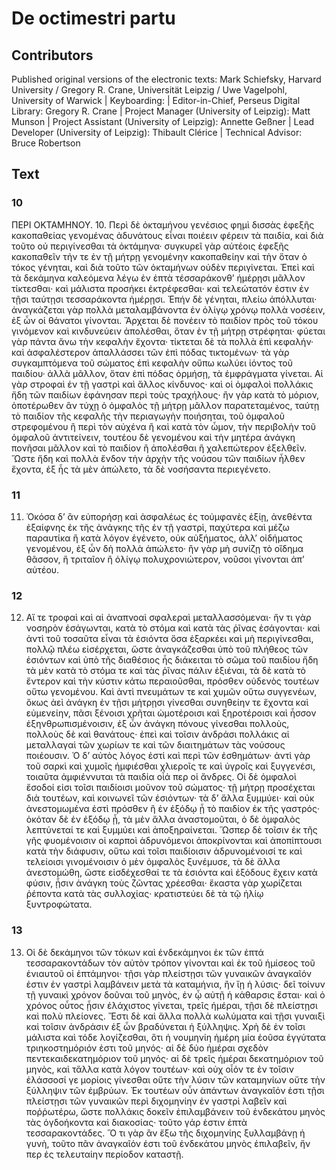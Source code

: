 # De octimestri partu  

## Contributors  
Published original versions of the electronic texts: Mark Schiefsky, Harvard University / Gregory R. Crane, Universität Leipzig / Uwe Vagelpohl, University of Warwick | Keyboarding:  | Editor-in-Chief, Perseus Digital Library: Gregory R. Crane | Project Manager (University of Leipzig): Matt Munson | Project Assistant (University of Leipzig): Annette Geßner | Lead Developer (University of Leipzig): Thibault Clérice | Technical Advisor: Bruce Robertson  

## Text  
### 10  
ΠΕΡΙ ΟΚΤΑΜΗΝΟΥ. 10. Περὶ δὲ ὀκταμήνου γενέσιος φημὶ δισσὰς ἐφεξῆς κακοπαθείας γενομένας ἀδυνάτους εἶναι ποιέειν φέρειν τὰ παιδία, καὶ διὰ τοῦτο οὐ περιγίνεσθαι τὰ ὀκτάμηνα· συγκυρεῖ γὰρ αὐτέοις ἐφεξῆς κακοπαθεῖν τήν τε ἐν τῇ μήτρῃ γενομένην κακοπαθείην καὶ τὴν ὅταν ὁ τόκος γένηται, καὶ διὰ τοῦτο τῶν ὀκταμήνων οὐδὲν περιγίνεται. Ἐπεὶ καὶ τὰ δεκάμηνα καλεόμενα λέγω ἐν ἑπτὰ τέσσαράκονθ’ ἡμέρῃσι μᾶλλον τίκτεσθαι· καὶ μάλιστα προσήκει ἐκτρέφεσθαι· καὶ τελεώτατόν ἐστιν ἐν τῇσι ταύτῃσι τεσσαράκοντα ἡμέρῃσι. Ἐπήν δὲ γένηται, πλείω ἀπόλλυται· ἀναγκάζεται γὰρ πολλὰ μεταλαμβάνοντα ἐν ὀλίγῳ χρόνῳ πολλὰ νοσέειν, ἐξ ὧν οἱ θάνατοι γίνονται. Ἄρχεται δὲ πονέειν τὸ παιδίον πρὸς τοῦ τόκου γινόμενον καὶ κινδυνεύειν ἀπολέσθαι, ὅταν ἐν τῇ μήτρῃ στρέφηται· φύεται γὰρ πάντα ἄνω τὴν κεφαλὴν ἔχοντα· τίκτεται δὲ τὰ πολλὰ ἐπὶ κεφαλήν· καὶ ἀσφαλέστερον ἀπαλλάσσει τῶν ἐπὶ πόδας τικτομένων· τὰ γὰρ συγκαμπτόμενα τοῦ σώματος ἐπὶ κεφαλὴν οὔπω κωλύει ἰόντος τοῦ παιδίου· ἀλλὰ μᾶλλον, ὅταν ἐπὶ πόδας ὁρμήσῃ, τὰ ἐμφράγματα γίνεται. Αἱ γὰρ στροφαὶ ἐν τῇ γαστρὶ καὶ ἄλλος κίνδυνος· καὶ οἱ ὀμφαλοὶ πολλάκις ἤδη τῶν παιδίων ἐφάνησαν περὶ τοὺς τραχήλους· ἢν γὰρ κατὰ τὸ μόριον, ὁποτέρωθεν ἂν τύχῃ ὁ ὀμφαλὸς τῇ μήτρῃ μᾶλλον παρατεταμένος, ταύτῃ τὸ παιδίον τῆς κεφαλῆς τὴν περιαγωγὴν ποιήσηται, τοῦ ὀμφαλοῦ στρεφομένου ἢ περὶ τὸν αὐχένα ἢ καὶ κατὰ τὸν ὦμον, τὴν περιβολὴν τοῦ ὀμφαλοῦ ἀντιτείνειν, τουτέου δὲ γενομένου καὶ τὴν μητέρα ἀνάγκη πονῆσαι μᾶλλον καὶ τὸ παιδίον ἢ ἀπολέσθαι ἢ χαλεπώτερον ἐξελθεῖν. Ὥστε ἤδη καὶ πολλὰ ἔνδον τὴν ἀρχὴν τῆς νούσου τῶν παιδίων ἦλθεν ἔχοντα, ἐξ ἧς τὰ μὲν ἀπώλετο, τὰ δὲ νοσήσαντα περιεγένετο.  
### 11  
11. Ὁκόσα δ’ ἂν εὐπορήσῃ καὶ ἀσφαλέως ἐς τοὐμφανὲς ἐξίῃ, ἀνεθέντα ἐξαίφνης ἐκ τῆς ἀνάγκης τῆς ἐν τῇ γαστρὶ, παχύτερα καὶ μέζω παραυτίκα ἢ κατὰ λόγον ἐγένετο, οὐκ αὐξήματος, ἀλλ’ οἰδήματος γενομένου, ἐξ ὧν δὴ πολλὰ ἀπώλετο· ἢν γὰρ μὴ συνίζῃ τὸ οἴδημα θᾶσσον, ἢ τριταῖον ἢ ὀλίγῳ πολυχρονιώτερον, νοῦσοι γίνονται ἀπ’ αὐτέου.  
### 12  
12. Αἵ τε τροφαὶ καὶ αἱ ἀναπνοαὶ σφαλεραὶ μεταλλασσόμεναι· ἤν τι γὰρ νοσηρὸν ἐσάγωνται, κατὰ τὸ στόμα καὶ κατὰ τὰς ῥῖνας ἐσάγονται· καὶ ἀντὶ τοῦ τοσαῦτα εἶναι τὰ ἐσιόντα ὅσα ἐξαρκέει καὶ μὴ περιγίνεσθαι, πολλῷ πλέω εἰσέρχεται, ὥστε ἀναγκάζεσθαι ὑπὸ τοῦ πλήθεος τῶν ἐσιόντων καὶ ὑπὸ τῆς διαθέσιος ἧς διάκειται τὸ σῶμα τοῦ παιδίου ἤδη τὰ μὲν κατὰ τὸ στόμα τε καὶ τὰς ῥῖνας πάλιν ἐξιέναι, τὰ δὲ κατὰ τὸ ἔντερον καὶ τὴν κύστιν κάτω περαιοῦσθαι, πρόσθεν οὐδενὸς τουτέων οὕτω γενομένου. Καὶ ἀντὶ πνευμάτων τε καὶ χυμῶν οὕτω συγγενέων, ὅκως ἀεὶ ἀνάγκη ἐν τῇσι μήτρῃσι γίνεσθαι συνηθείην τε ἔχοντα καὶ εὐμενείην, πᾶσι ξένοισι χρῆται ὠμοτέροισι καὶ ξηροτέροισι καὶ ἧσσον ἐξηνθρωπισμένοισιν, ἐξ ὧν ἀνάγκη πόνους γίνεσθαι πολλοὺς, πολλοὺς δὲ καὶ θανάτους· ἐπεὶ καὶ τοῖσιν ἀνδράσι πολλάκις αἱ μεταλλαγαὶ τῶν χωρίων τε καὶ τῶν διαιτημάτων τὰς νούσους ποιέουσιν. Ὁ δ’ αὐτὸς λόγος ἐστὶ καὶ περὶ τῶν ἐσθημάτων· ἀντὶ γὰρ τοῦ σαρκὶ καὶ χυμοῖς ἠμφιέσθαι χλιεροῖς τε καὶ ὑγροῖς καὶ ξυγγενέσι, τοιαῦτα ἀμφιέννυται τὰ παιδία οἷά περ οἱ ἄνδρες. Οἱ δὲ ὀμφαλοὶ ἔσοδοί εἰσι τοῖσι παιδίοισι μοῦνον τοῦ σώματος· τῇ μήτρῃ προσέχεται διὰ τουτέων, καὶ κοινωνεῖ τῶν ἐσιόντων· τὰ δ’ ἄλλα ξυμμύει· καὶ οὐκ ἀνεστομωμένα ἐστὶ πρόσθεν ἢ ἐν ἐξόδῳ ᾖ τὸ παιδίον ἐκ τῆς γαστρός· ὁκόταν δὲ ἐν ἐξόδῳ ᾖ, τὰ μὲν ἄλλα ἀναστομοῦται, ὁ δὲ ὀμφαλὸς λεπτύνεταί τε καὶ ξυμμύει καὶ ἀποξηραίνεται. Ὥσπερ δὲ τοῖσιν ἐκ τῆς γῆς φυομένοισιν οἱ καρποὶ ἁδρυνόμενοι ἀποκρίνονται καὶ ἀποπίπτουσι κατὰ τὴν διάφυσιν, οὕτω καὶ τοῖσι παιδίοισιν ἁδρυνομένοισί τε καὶ τελείοισι γινομένοισιν ὁ μὲν ὀμφαλὸς ξυνέμυσε, τὰ δὲ ἄλλα ἀνεστομώθη, ὥστε εἰσδέχεσθαί τε τὰ ἐσιόντα καὶ ἐξόδους ἔχειν κατὰ φύσιν, ᾗσιν ἀνάγκη τοὺς ζῶντας χρέεσθαι· ἕκαστα γὰρ χωρίζεται ῥέποντα κατὰ τὰς συλλοχίας· κρατιστεύει δὲ τὰ τῷ ἡλίῳ ξυντροφώτατα.  
### 13  
13. Οἱ δὲ δεκάμηνοι τῶν τόκων καὶ ἑνδεκάμηνοι ἐκ τῶν ἑπτά τεσσαρακοντάδων τὸν αὐτὸν τρόπον γίνονται καὶ ἐκ τοῦ ἡμίσεος τοῦ ἐνιαυτοῦ οἱ ἑπτάμηνοι· τῇσι γὰρ πλείστῃσι τῶν γυναικῶν ἀναγκαῖόν ἐστιν ἐν γαστρὶ λαμβάνειν μετὰ τὰ καταμήνια, ἢν ἴῃ ἡ λύσις· δεῖ τοίνυν τῇ γυναικὶ χρόνον δοῦναι τοῦ μηνὸς, ἐν ᾧ αὐτῇ ἡ κάθαρσις ἔσται· καὶ ὁ χρόνος οὗτος ᾗσιν ἐλάχιστος γίνεται, τρεῖς ἡμέραι, τῇσι δὲ πλείστῃσι καὶ πολὺ πλείονες. Ἔστι δὲ καὶ ἄλλα πολλὰ κωλύματα καὶ τῇσι γυναιξὶ καὶ τοῖσιν ἀνδράσιν ἐξ ὧν βραδύνεται ἡ ξύλληψις. Χρὴ δὲ ἐν τοῖσι μάλιστα καὶ τόδε λογίζεσθαι, ὅτι ἡ νουμηνίη ἡμέρη μία ἐοῦσα ἐγγύτατα τριηκοστημόριόν ἐστι τοῦ μηνός· αἱ δὲ δύο ἡμέραι σχεδὸν πεντεκαιδεκατημόριον τοῦ μηνός· αἱ δὲ τρεῖς ἡμέραι δεκατημόριον τοῦ μηνὸς, καὶ τἄλλα κατὰ λόγον τουτέων· καὶ οὐχ οἷόν τε ἐν τοῖσιν ἐλάσσοσί γε μορίοις γίνεσθαι οὔτε τὴν λύσιν τῶν καταμηνίων οὔτε τὴν ξύλληψιν τῶν ἐμβρύων. Ἐκ τουτέων οὖν ἁπάντων ἀναγκαῖόν ἐστι τῇσι πλείστῃσι τῶν γυναικῶν περὶ διχομηνίην ἐν γαστρὶ λαβεῖν καὶ ποῤῥωτέρω, ὥστε πολλάκις δοκεῖν ἐπιλαμβάνειν τοῦ ἑνδεκάτου μηνὸς τὰς ὀγδοήκοντα καὶ διακοσίας· τοῦτο γάρ ἐστιν ἑπτὰ τεσσαρακοντάδες. Ὅ τι γὰρ ἂν ἔξω τῆς διχομηνίης ξυλλαμβάνῃ ἡ γυνὴ, τοῦτο πᾶν ἀναγκαῖόν ἐστι τοῦ ἑνδεκάτου μηνὸς ἐπιλαβεῖν, ἤν περ ἐς τελευταίην περίοδον καταστῇ.  
